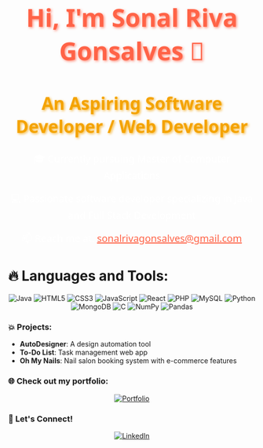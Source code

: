 <h1 align="center" style="color: #FF6347; font-family: 'Noto Sans', sans-serif; font-size: 50px; text-shadow: 2px 2px 5px rgba(255, 99, 71, 0.7);">Hi, I'm Sonal Riva Gonsalves 👋</h1>
<h2 align="center" style="color: #F4A300; font-family: 'Noto Sans', sans-serif; font-size: 35px; text-shadow: 2px 2px 5px rgba(244, 163, 0, 0.8);">An Aspiring Software Developer / Web Developer</h2>

<p align="center" style="font-family: 'Noto Sans', sans-serif; font-size: 20px; color: #FFFFFF;">🎓 Currently pursuing Master of Computer Applications</p>
<p align="center" style="font-family: 'Noto Sans', sans-serif; font-size: 20px; color: #FFFFFF;">💻 Passionate software developer specializing in Java and Full Stack Development</p>
<p align="center" style="font-family: 'Noto Sans', sans-serif; font-size: 20px; color: #FFFFFF;">📫 Reach me at: <a href="mailto:sonalrivagonsalves@gmail.com" style="color: #FF6347; text-decoration: underline;">sonalrivagonsalves@gmail.com</a></p>

# 🔥 Languages and Tools:
<p align="center">
  <img src="https://img.shields.io/badge/Java-ED8B00?style=for-the-badge&logo=java&logoColor=white" alt="Java" />
  <img src="https://img.shields.io/badge/HTML5-E34F26?style=for-the-badge&logo=html5&logoColor=white" alt="HTML5" />
  <img src="https://img.shields.io/badge/CSS3-1572B6?style=for-the-badge&logo=css3&logoColor=white" alt="CSS3" />
  <img src="https://img.shields.io/badge/JavaScript-F7DF1E?style=for-the-badge&logo=javascript&logoColor=black" alt="JavaScript" />
  <img src="https://img.shields.io/badge/React-20232A?style=for-the-badge&logo=react&logoColor=61DAFB" alt="React" />
  <img src="https://img.shields.io/badge/PHP-777BB4?style=for-the-badge&logo=php&logoColor=white" alt="PHP" />
  <img src="https://img.shields.io/badge/MySQL-4479A1?style=for-the-badge&logo=mysql&logoColor=white" alt="MySQL" />
  <img src="https://img.shields.io/badge/Python-3776AB?style=for-the-badge&logo=python&logoColor=white" alt="Python" />
  <img src="https://img.shields.io/badge/MongoDB-4EA94B?style=for-the-badge&logo=mongodb&logoColor=white" alt="MongoDB" />
  <img src="https://img.shields.io/badge/C-00599C?style=for-the-badge&logo=c&logoColor=white" alt="C" />
  <img src="https://img.shields.io/badge/NumPy-013243?style=for-the-badge&logo=numpy&logoColor=white" alt="NumPy" />
  <img src="https://img.shields.io/badge/Pandas-150458?style=for-the-badge&logo=pandas&logoColor=white" alt="Pandas" />
</p>

### 💥 Projects:
- **AutoDesigner**: A design automation tool  
- **To-Do List**: Task management web app  
- **Oh My Nails**: Nail salon booking system with e-commerce features

### 🌐 Check out my portfolio:
<p align="center">
  <a href="https://sonalgonsalves.me/">
    <img src="https://img.shields.io/badge/Portfolio-0A66C2?style=for-the-badge&logo=appveyor&logoColor=white" alt="Portfolio"/>
  </a>
</p>

### 🤝 Let's Connect!
<p align="center">
  <a href="https://www.linkedin.com/in/sonalgonsalves/">
    <img src="https://img.shields.io/badge/LinkedIn-0A66C2?style=for-the-badge&logo=linkedin&logoColor=white" alt="LinkedIn" />
  </a>
</p>

